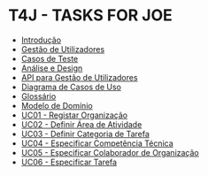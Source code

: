 # T4J - TASKS FOR JOE

- [Introdução](https://github.com/blestonbandeiraUPSKILL/upskill_java1_labprg_grupo2/blob/main/Sprint%202%20-%20Documenta%C3%A7%C3%A3o/Enunciado/Intro.md)
- [Gestão de Utilizadores](https://github.com/blestonbandeiraUPSKILL/upskill_java1_labprg_grupo2/blob/main/Sprint%202%20-%20Documenta%C3%A7%C3%A3o/Enunciado/Gestao_utilizadores.md)
- [Casos de Teste](https://github.com/blestonbandeiraUPSKILL/upskill_java1_labprg_grupo2/blob/main/Sprint%202%20-%20Documenta%C3%A7%C3%A3o/Enunciado/Casos_Teste.md)
- [Análise e Design](https://github.com/blestonbandeiraUPSKILL/upskill_java1_labprg_grupo2/blob/main/Sprint%202%20-%20Documenta%C3%A7%C3%A3o/Enunciado/Analise_Design.md)
- [API para Gestão de Utilizadores]()
- [Diagrama de Casos de Uso]()
- [Glossário]()
- [Modelo de Domínio]()
- [UC01 - Registar Organização]()
- [UC02 - Definir Área de Atividade]()
- [UC03 - Definir Categoria de Tarefa]()
- [UC04 - Especificar Competência Técnica]()
- [UC05 - Especificar Colaborador de Organização]()
- [UC06 - Especificar Tarefa]()